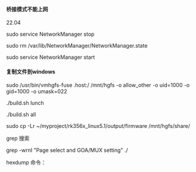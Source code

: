 #### 桥接模式不能上网

22.04

sudo service NetworkManager stop 

sudo rm /var/lib/NetworkManager/NetworkManager.state 

sudo service NetworkManager start



#### 复制文件到windows

sudo /usr/bin/vmhgfs-fuse .host:/ /mnt/hgfs -o allow_other -o uid=1000 -o gid=1000 -o umask=022



./build.sh lunch

./build.sh all



sudo cp -Lr ~/myproject/rk356x_linux5.1/output/firmware /mnt/hgfs/share/ 



grep 搜索

grep -wrnI "Page select and GOA/MUX setting"  ./

hexdump 命令：